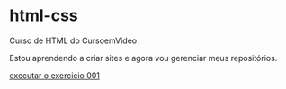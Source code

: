 # html-css
 Curso de HTML do CursoemVideo

Estou aprendendo a criar sites e agora vou gerenciar meus repositórios.

<a href="https://kahchaves.github.io/html-css/exercicios/ex001/index.html">executar o exercicio 001</a>